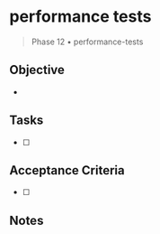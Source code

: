 # performance tests

> Phase 12 • performance-tests

## Objective
- 

## Tasks
- [ ] 

## Acceptance Criteria
- [ ] 

## Notes

